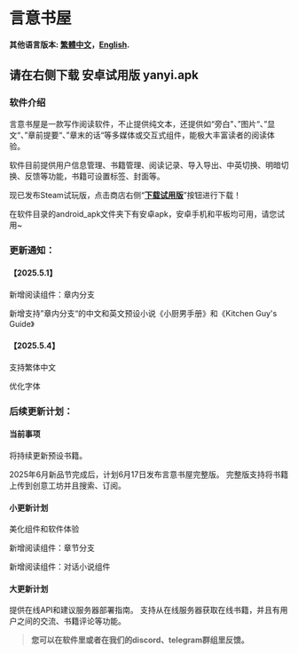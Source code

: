 # 言意书屋
**其他语言版本: [繁體中文](README_zh_TW.md)，[English](README_en_US.md).**

## 请在右侧下载 安卓试用版 yanyi.apk

### 软件介绍
言意书屋是一款写作阅读软件，不止提供纯文本，还提供如“旁白"、”图片“、”显文“、”章前提要“、”章末的话“等多媒体或交互式组件，能极大丰富读者的阅读体验。

软件目前提供用户信息管理、书籍管理、阅读记录、导入导出、中英切换、明暗切换、反馈等功能，书籍可设置标签、封面等。

现已发布Steam试玩版，点击商店右侧“**[下载试用版](https://store.steampowered.com/app/3381530/_/)**”按钮进行下载！

在软件目录的android_apk文件夹下有安卓apk，安卓手机和平板均可用，请您试用~

### 更新通知：

#### 【2025.5.1】

新增阅读组件：章内分支

新增支持”章内分支“的中文和英文预设小说《小厨男手册》和《Kitchen Guy's Guide》

#### 【2025.5.4】

支持繁体中文

优化字体

### 后续更新计划：

#### 当前事项

将持续更新预设书籍。

2025年6月新品节完成后，计划6月17日发布言意书屋完整版。
完整版支持将书籍上传到创意工坊并且搜索、订阅。


#### 小更新计划

美化组件和软件体验

新增阅读组件：章节分支

新增阅读组件：对话小说组件


#### 大更新计划

提供在线API和建议服务器部署指南。
支持从在线服务器获取在线书籍，并且有用户之间的交流、书籍评论等功能。

> **您可以在软件里或者在我们的discord、telegram群组里反馈。**
